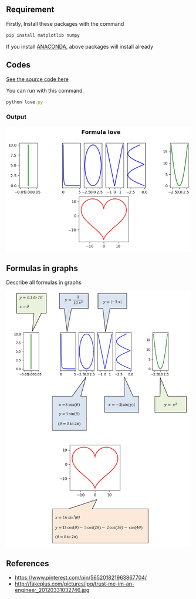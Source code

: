 ## Requirement

Firstly, Install these packages with the command

```js
pip install matplotlib numpy
```

If you install [ANACONDA](https://www.continuum.io/downloads), above packages will install already

## Codes

[See the source code here](love.py)

You can run with this command.

```js
python love.py
```

### Output

![show picture](images/formula1.png)

## Formulas in graphs

Describe all formulas in graphs

![show picture](images/formula2.png)


## References

* https://www.pinterest.com/pin/565201821963867704/
* http://fakeplus.com/pictures/jpg/trust-me-im-an-engineer_20120331032746.jpg

